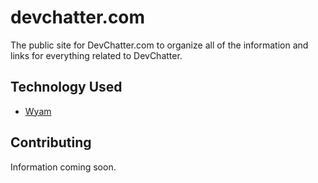 # devchatter.com

The public site for DevChatter.com to organize all of the information and links for everything related to DevChatter.

## Technology Used

- [Wyam](https://wyam.io)

## Contributing

Information coming soon.
